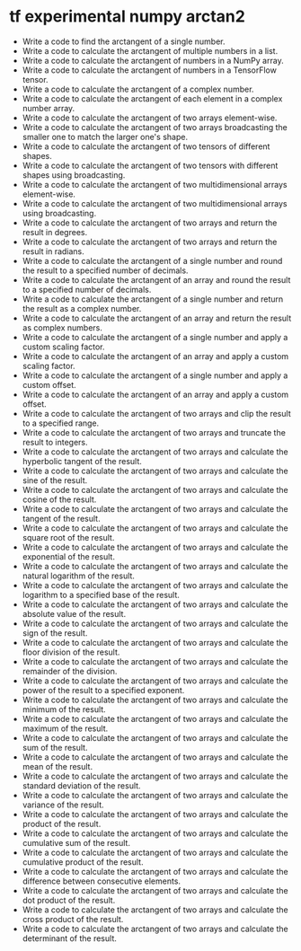 # tf experimental numpy arctan2

- Write a code to find the arctangent of a single number.
- Write a code to calculate the arctangent of multiple numbers in a list.
- Write a code to calculate the arctangent of numbers in a NumPy array.
- Write a code to calculate the arctangent of numbers in a TensorFlow tensor.
- Write a code to calculate the arctangent of a complex number.
- Write a code to calculate the arctangent of each element in a complex number array.
- Write a code to calculate the arctangent of two arrays element-wise.
- Write a code to calculate the arctangent of two arrays broadcasting the smaller one to match the larger one's shape.
- Write a code to calculate the arctangent of two tensors of different shapes.
- Write a code to calculate the arctangent of two tensors with different shapes using broadcasting.
- Write a code to calculate the arctangent of two multidimensional arrays element-wise.
- Write a code to calculate the arctangent of two multidimensional arrays using broadcasting.
- Write a code to calculate the arctangent of two arrays and return the result in degrees.
- Write a code to calculate the arctangent of two arrays and return the result in radians.
- Write a code to calculate the arctangent of a single number and round the result to a specified number of decimals.
- Write a code to calculate the arctangent of an array and round the result to a specified number of decimals.
- Write a code to calculate the arctangent of a single number and return the result as a complex number.
- Write a code to calculate the arctangent of an array and return the result as complex numbers.
- Write a code to calculate the arctangent of a single number and apply a custom scaling factor.
- Write a code to calculate the arctangent of an array and apply a custom scaling factor.
- Write a code to calculate the arctangent of a single number and apply a custom offset.
- Write a code to calculate the arctangent of an array and apply a custom offset.
- Write a code to calculate the arctangent of two arrays and clip the result to a specified range.
- Write a code to calculate the arctangent of two arrays and truncate the result to integers.
- Write a code to calculate the arctangent of two arrays and calculate the hyperbolic tangent of the result.
- Write a code to calculate the arctangent of two arrays and calculate the sine of the result.
- Write a code to calculate the arctangent of two arrays and calculate the cosine of the result.
- Write a code to calculate the arctangent of two arrays and calculate the tangent of the result.
- Write a code to calculate the arctangent of two arrays and calculate the square root of the result.
- Write a code to calculate the arctangent of two arrays and calculate the exponential of the result.
- Write a code to calculate the arctangent of two arrays and calculate the natural logarithm of the result.
- Write a code to calculate the arctangent of two arrays and calculate the logarithm to a specified base of the result.
- Write a code to calculate the arctangent of two arrays and calculate the absolute value of the result.
- Write a code to calculate the arctangent of two arrays and calculate the sign of the result.
- Write a code to calculate the arctangent of two arrays and calculate the floor division of the result.
- Write a code to calculate the arctangent of two arrays and calculate the remainder of the division.
- Write a code to calculate the arctangent of two arrays and calculate the power of the result to a specified exponent.
- Write a code to calculate the arctangent of two arrays and calculate the minimum of the result.
- Write a code to calculate the arctangent of two arrays and calculate the maximum of the result.
- Write a code to calculate the arctangent of two arrays and calculate the sum of the result.
- Write a code to calculate the arctangent of two arrays and calculate the mean of the result.
- Write a code to calculate the arctangent of two arrays and calculate the standard deviation of the result.
- Write a code to calculate the arctangent of two arrays and calculate the variance of the result.
- Write a code to calculate the arctangent of two arrays and calculate the product of the result.
- Write a code to calculate the arctangent of two arrays and calculate the cumulative sum of the result.
- Write a code to calculate the arctangent of two arrays and calculate the cumulative product of the result.
- Write a code to calculate the arctangent of two arrays and calculate the difference between consecutive elements.
- Write a code to calculate the arctangent of two arrays and calculate the dot product of the result.
- Write a code to calculate the arctangent of two arrays and calculate the cross product of the result.
- Write a code to calculate the arctangent of two arrays and calculate the determinant of the result.